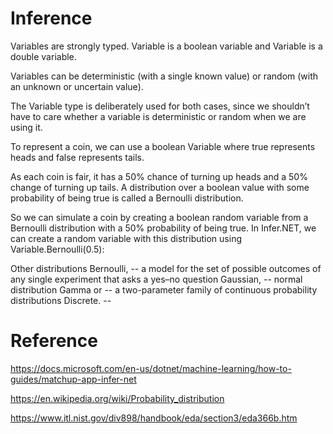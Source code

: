 # Inference

Variables are strongly typed.
Variable<bool> is a boolean variable and 
Variable<double> is a double variable. 

Variables can be 
deterministic (with a single known value) or 
random (with an unknown or uncertain value). 

The Variable<T> type is deliberately used for both cases, since we shouldn’t have to care whether a variable is deterministic or random when we are using it.

To represent a coin, we can use a boolean Variable where true represents heads and false represents tails. 

As each coin is fair, it has a 50% chance of turning up heads and a 50% change of turning up tails. 
A distribution over a boolean value with some probability of being true is called a Bernoulli distribution. 

So we can simulate a coin by creating a boolean random variable from a Bernoulli distribution with a 50% probability of being true. 
In Infer.NET, we can create a random variable with this distribution using Variable.Bernoulli(0.5):


Other distributions
Bernoulli,  -- a model for the set of possible outcomes of any single experiment that asks a yes–no question
Gaussian,   -- normal distribution 
Gamma or    -- a two-parameter family of continuous probability distributions
Discrete.   --



# Reference

https://docs.microsoft.com/en-us/dotnet/machine-learning/how-to-guides/matchup-app-infer-net

https://en.wikipedia.org/wiki/Probability_distribution

https://www.itl.nist.gov/div898/handbook/eda/section3/eda366b.htm
